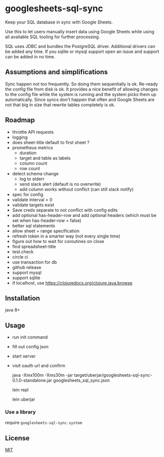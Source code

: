 # googlesheets-sql-sync

Keep your SQL database in sync with Google Sheets.

Use this to let users manually insert data using Google Sheets
while using all available SQL tooling for further processing.

SQL uses JDBC and bundles the PostgreSQL driver.
Additional drivers can be added any time.
If you sqlite or mysql support open an issue and support can be added in no time.


## Assumptions and simplifications

Sync happen not too frequently.
So doing them sequentially is ok.
Re-ready the config file from disk is ok. It provides a nice benefit of allowing changes to the config file while the system is running and the system picks them up automatically.
Since syncs don't happen that often and Google Sheets are not that big in size that rewrite tables completely is ok.


## Roadmap

- throttle API requests
- logging
- does sheet-title default to first sheet ?
- prometheus metrics
  - duration
  - target and table as labels
  - column count
  - row count
- detect schema change
  - log to stderr
  - send slack alert (default is no overwrite)
  - add column works without conflict (can still slack notify)
- spec for config
- validate interval > 0
- validate targets exist
- Save creds separate to not conflict with config edits
- add optional has-header-row and add optional headers (which must be set when has-header-row = false)
- better sql statements
- allow sheet + range specification
- refresh token in a smarter way (not every single time)
- figure out how to wait for coroutines on close
- find spreadsheet-title
- test.check
- circle ci
- use transaction for db
- github release
- support mysql
- support sqlite
- if localhost, use https://clojuredocs.org/clojure.java.browse



## Installation

java 8+


## Usage

- run init command
- fill out config json
- start server
- visit oauth url and confirm

    java -Xmx100m -Xms30m -jar target/uberjar/googlesheets-sql-sync-0.1.0-standalone.jar googlesheets_sql_sync.json

    lein repl

    lein uberjar

### Use a library

require `googlesheets-sql-sync.system`


## License

[MIT](./LICENSE)


